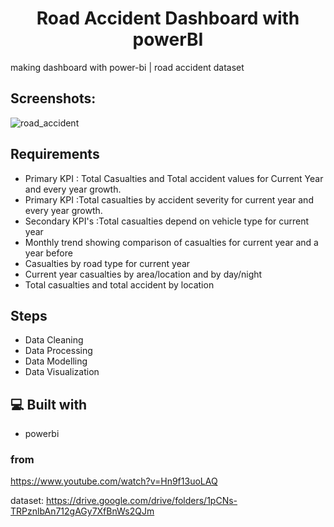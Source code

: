<h1 align="center" id="title">Road Accident Dashboard with powerBI</h1>

<p id="description">making dashboard with power-bi | road accident dataset</p>

<h2> Screenshots:</h2>

![road_accident](https://github.com/AtenaAT/road_accident_dashboard_with_powerBI/assets/91009525/8137b04b-5ed8-487a-b8cd-d677da80e12d)


<h2>Requirements</h2>


- Primary KPI : Total Casualties and Total accident values for Current Year and every year growth.
- Primary KPI :Total casualties by accident severity for current year and every year growth.
- Secondary KPI's :Total casualties depend on vehicle type for current year
- Monthly trend showing comparison of casualties for current year and a year before
- Casualties by road type for current year
- Current year casualties by area/location and by day/night
- Total casualties and total accident by location

<h2> Steps</h2>

*   Data Cleaning
*   Data Processing
*   Data Modelling
*   Data Visualization

<h2>💻 Built with</h2>

*   powerbi

<h3>from</h3>

https://www.youtube.com/watch?v=Hn9f13uoLAQ
<br/>


dataset: https://drive.google.com/drive/folders/1pCNs-TRPznlbAn712gAGy7XfBnWs2QJm

